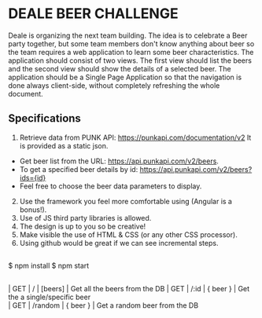 # DEALE BEER CHALLENGE

Deale is organizing the next team building. The idea is to celebrate a Beer party together, but some team members don't know anything about beer so the team requires a web application to learn some beer characteristics.
The application should consist of two views. The first view should list the beers and the second view should show the details of a selected beer.
The application should be a Single Page Application so that the navigation is done always client-side, without completely refreshing the whole document.

## Specifications
1. Retrieve data from PUNK API: https://punkapi.com/documentation/v2
It is provided as a static json.
- Get beer list from the URL: https://api.punkapi.com/v2/beers.
- To get a specified beer details by id:
https://api.punkapi.com/v2/beers?ids={id}
- Feel free to choose the beer data parameters to display.
2. Use the framework you feel more comfortable using (Angular is a bonus!).
3. Use of JS third party libraries is allowed.
4. The design is up to you so be creative!
5. Make visible the use of HTML & CSS (or any other CSS processor).
6. Using github would be great if we can see incremental steps.

## 
$ npm install
$ npm start

##
| GET    | /                   | [beers]                                                | Get all the beers from the DB 
| GET    | /:id                | { beer }                                               | Get the a single/specific beer   
 | GET    | /random             | { beer }                                               | Get a random beer from the DB   
 


